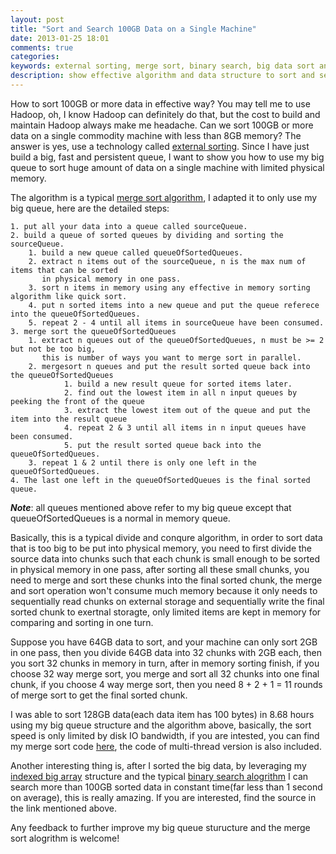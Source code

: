 ```yaml
---
layout: post
title: "Sort and Search 100GB Data on a Single Machine"
date: 2013-01-25 18:01
comments: true
categories: 
keywords: external sorting, merge sort, binary search, big data sort and search, persistent queue, algorithm and data structure
description: show effective algorithm and data structure to sort and search big data on commodity machine with limited memory.
---
```


How to sort 100GB or more data in effective way? You may tell me to use Hadoop, oh, I know Hadoop can definitely do that, but the cost to build and maintain Hadoop always make me headache. Can we sort 100GB or more data on a single commodity machine with less than 8GB memory? The answer is yes, use a technology called [external sorting](http://en.wikipedia.org/wiki/External_sorting). Since I have just build a big, fast and persistent queue, I want to show you how to use my big queue to sort huge amount of data on a single machine with limited physical memory.

<!--more-->
The algorithm is a typical [merge sort algorithm](http://en.wikipedia.org/wiki/Merge_sort), I adapted it to only use my big queue, here are the detailed steps:

	1. put all your data into a queue called sourceQueue.
	2. build a queue of sorted queues by dividing and sorting the sourceQueue.
		1. build a new queue called queueOfSortedQueues.
		2. extract n items out of the sourceQueue, n is the max num of items that can be sorted 
		   in physical memory in one pass.
		3. sort n items in memory using any effective in memory sorting algorithm like quick sort.
		4. put n sorted items into a new queue and put the queue referece into the queueOfSortedQueues.
		5. repeat 2 - 4 until all items in sourceQueue have been consumed.
	3. merge sort the queueOfSortedQueues
		1. extract n queues out of the queueOfSortedQueues, n must be >= 2 but not be too big, 
		   this is number of ways you want to merge sort in parallel.
		2. mergesort n queues and put the result sorted queue back into the queueOfSortedQueues
				1. build a new result queue for sorted items later.
				2. find out the lowest item in all n input queues by peeking the front of the queue
				3. extract the lowest item out of the queue and put the item into the result queue
				4. repeat 2 & 3 until all items in n input queues have been consumed.
				5. put the result sorted queue back into the queueOfSortedQueues.
		3. repeat 1 & 2 until there is only one left in the queueOfSortedQueues.
	4. The last one left in the queueOfSortedQueues is the final sorted queue.
***Note***: all queues mentioned above refer to my big queue except that queueOfSortedQueues is a normal in memory queue.

Basically, this is a typical divide and conqure algorithm, in order to sort data that is too big to be put into physical memory, you need to first divide the source data into chunks such that each chunk is small enough to be sorted in physical memory in one pass, after sorting all these small chunks, you need to merge and sort these chunks into the final sorted chunk, the merge and sort operation won't consume much memory because it only needs to sequentially read chunks on external storage and sequentially write the final sorted chunk to exertnal storagte, only limited items are kept in memory for comparing and sorting in one turn.

Suppose you have 64GB data to sort, and your machine can only sort 2GB in one pass, then you divide 64GB data into 32 chunks with 2GB each,
then you sort 32 chunks in memory in turn, after in memory sorting finish, if you choose 32 way merge sort, you merge and sort all 32 chunks into one final chunk,
if you choose 4 way merge sort, then you need 8 + 2 + 1 = 11 rounds of merge sort to get the final sorted chunk.

I was able to sort 128GB data(each data item has 100 bytes) in 8.68 hours using my big queue structure and the algorithm above, basically, the sort speed is only limited by disk IO bandwidth, 
if you are intested, you can find my merge sort code [here](https://github.com/bulldog2011/bigqueue/tree/master/samples/sortsearch/src/com/leansoft/bigqueue/sample), the code of multi-thread version is also included. 

Another interesting thing is, after I sorted the big data, by leveraging my [indexed big array](https://github.com/bulldog2011/bigqueue/tree/master/src/main/java/com/leansoft/bigqueue) structure and the typical [binary search alogrithm](http://en.wikipedia.org/wiki/Binary_search_algorithm) I can search more than 100GB sorted data in constant time(far less than 1 second on average), this is really amazing. If you are interested, find the source in the link mentioned above.

Any feedback to further improve my big queue sturucture and the merge sort alogrithm is welcome!
